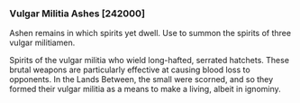 ### Vulgar Militia Ashes [242000]

Ashen remains in which spirits yet dwell. Use to summon the spirits of three vulgar militiamen.

Spirits of the vulgar militia who wield long-hafted, serrated hatchets. These brutal weapons are particularly effective at causing blood loss to opponents. In the Lands Between, the small were scorned, and so they formed their vulgar militia as a means to make a living, albeit in ignominy.